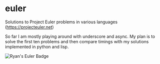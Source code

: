 # euler
Solutions to Project Euler problems in various languages (https://projecteuler.net)

So far I am mostly playing around with underscore and async.  My plan is to solve the first ten problems and then compare timings with my solutions implemented in python and lisp.

![Ryan's Euler Badge](https://projecteuler.net/profile/milbournosphere.png)
